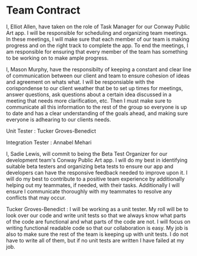 # Team Contract

I, Elliot Allen, have taken on the role of Task Manager for our Conway Public Art app. I will be responsible for scheduling and organizing team meetings. In these meetings, I will make sure that each member of our team is making progress and on the right track to complete the app. To end the meetings, I am responsible for ensuring that every member of the team has something to be working on to make ample progress. 

I, Mason Murphy, have the responsibilty of keeping a constant and clear line of communication between our client and team to ensure cohesion of ideas and agreement on whats what. I will be responsiable with the corispondense to our client weather that be to set up times for meetings, answer questions, ask questions about a certain idea discussed in a meeting that needs more clarification, etc. Then I must make sure to communicate all this information to the rest of the group so everyone is up to date and has a clear understanding of the goals ahead, and making sure everyone is adhearing to our clients needs.

Unit Tester : Tucker Groves-Benedict

Integration Tester : Annabel Mehari

I, Sadie Lewis, will commit to being the Beta Test Organizer for our development team's Conway Public Art app. 
I will do my best in identifying suitable beta testers and organizing beta tests to ensure our app and developers can have the responsive feedback needed to improve upon it. 
I will do my best to contribute to a positive team experience by additionally helping out my teammates, if needed, with their tasks. 
Additionally I will ensure I communicate thoroughly with my teammates to resolve any conflicts that may occur.

Tucker Groves-Benedict : I will be working as a unit tester. My roll will be to look over our code and write unit tests so that we always know what parts of the 
code are functional and what parts of the code are not. I will focus on writing functional readable code so that our collaboration is easy. My job is also to make sure the rest of the team is keeping up with unit tests. I do not have to write all of them, but if no unit tests are written I have failed at my job.

